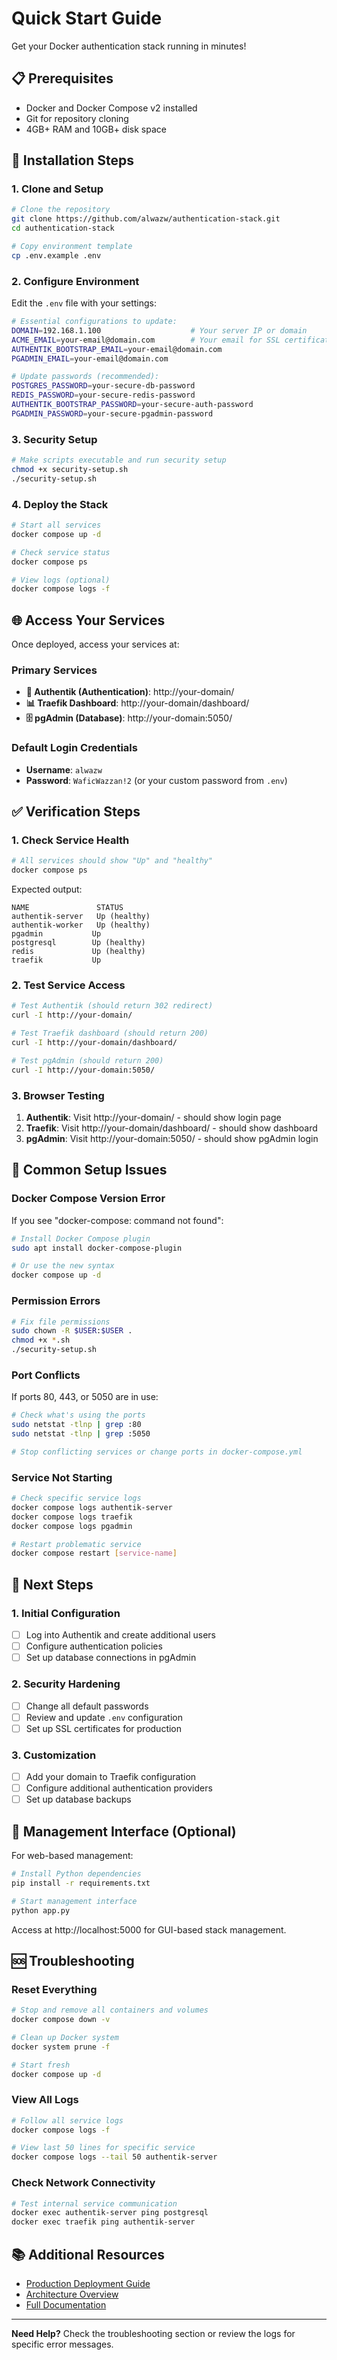 # Quick Start Guide

Get your Docker authentication stack running in minutes!

## 📋 Prerequisites

- Docker and Docker Compose v2 installed
- Git for repository cloning
- 4GB+ RAM and 10GB+ disk space

## 🚀 Installation Steps

### 1. Clone and Setup
```bash
# Clone the repository
git clone https://github.com/alwazw/authentication-stack.git
cd authentication-stack

# Copy environment template
cp .env.example .env
```

### 2. Configure Environment
Edit the `.env` file with your settings:

```bash
# Essential configurations to update:
DOMAIN=192.168.1.100                    # Your server IP or domain
ACME_EMAIL=your-email@domain.com        # Your email for SSL certificates
AUTHENTIK_BOOTSTRAP_EMAIL=your-email@domain.com
PGADMIN_EMAIL=your-email@domain.com

# Update passwords (recommended):
POSTGRES_PASSWORD=your-secure-db-password
REDIS_PASSWORD=your-secure-redis-password
AUTHENTIK_BOOTSTRAP_PASSWORD=your-secure-auth-password
PGADMIN_PASSWORD=your-secure-pgadmin-password
```

### 3. Security Setup
```bash
# Make scripts executable and run security setup
chmod +x security-setup.sh
./security-setup.sh
```

### 4. Deploy the Stack
```bash
# Start all services
docker compose up -d

# Check service status
docker compose ps

# View logs (optional)
docker compose logs -f
```

## 🌐 Access Your Services

Once deployed, access your services at:

### Primary Services
- **🔐 Authentik (Authentication)**: http://your-domain/
- **📊 Traefik Dashboard**: http://your-domain/dashboard/
- **🗄️ pgAdmin (Database)**: http://your-domain:5050/

### Default Login Credentials
- **Username**: `alwazw`
- **Password**: `WaficWazzan!2` (or your custom password from `.env`)

## ✅ Verification Steps

### 1. Check Service Health
```bash
# All services should show "Up" and "healthy"
docker compose ps
```

Expected output:
```
NAME               STATUS
authentik-server   Up (healthy)
authentik-worker   Up (healthy)
pgadmin           Up
postgresql        Up (healthy)
redis             Up (healthy)
traefik           Up
```

### 2. Test Service Access
```bash
# Test Authentik (should return 302 redirect)
curl -I http://your-domain/

# Test Traefik dashboard (should return 200)
curl -I http://your-domain/dashboard/

# Test pgAdmin (should return 200)
curl -I http://your-domain:5050/
```

### 3. Browser Testing
1. **Authentik**: Visit http://your-domain/ - should show login page
2. **Traefik**: Visit http://your-domain/dashboard/ - should show dashboard
3. **pgAdmin**: Visit http://your-domain:5050/ - should show pgAdmin login

## 🔧 Common Setup Issues

### Docker Compose Version Error
If you see "docker-compose: command not found":
```bash
# Install Docker Compose plugin
sudo apt install docker-compose-plugin

# Or use the new syntax
docker compose up -d
```

### Permission Errors
```bash
# Fix file permissions
sudo chown -R $USER:$USER .
chmod +x *.sh
./security-setup.sh
```

### Port Conflicts
If ports 80, 443, or 5050 are in use:
```bash
# Check what's using the ports
sudo netstat -tlnp | grep :80
sudo netstat -tlnp | grep :5050

# Stop conflicting services or change ports in docker-compose.yml
```

### Service Not Starting
```bash
# Check specific service logs
docker compose logs authentik-server
docker compose logs traefik
docker compose logs pgadmin

# Restart problematic service
docker compose restart [service-name]
```

## 🎯 Next Steps

### 1. Initial Configuration
- [ ] Log into Authentik and create additional users
- [ ] Configure authentication policies
- [ ] Set up database connections in pgAdmin

### 2. Security Hardening
- [ ] Change all default passwords
- [ ] Review and update `.env` configuration
- [ ] Set up SSL certificates for production

### 3. Customization
- [ ] Add your domain to Traefik configuration
- [ ] Configure additional authentication providers
- [ ] Set up database backups

## 📱 Management Interface (Optional)

For web-based management:

```bash
# Install Python dependencies
pip install -r requirements.txt

# Start management interface
python app.py
```

Access at http://localhost:5000 for GUI-based stack management.

## 🆘 Troubleshooting

### Reset Everything
```bash
# Stop and remove all containers and volumes
docker compose down -v

# Clean up Docker system
docker system prune -f

# Start fresh
docker compose up -d
```

### View All Logs
```bash
# Follow all service logs
docker compose logs -f

# View last 50 lines for specific service
docker compose logs --tail 50 authentik-server
```

### Check Network Connectivity
```bash
# Test internal service communication
docker exec authentik-server ping postgresql
docker exec traefik ping authentik-server
```

## 📚 Additional Resources

- [Production Deployment Guide](PRODUCTION_GUIDE.md)
- [Architecture Overview](ARCHITECTURE.md)
- [Full Documentation](README.md)

---

**Need Help?** Check the troubleshooting section or review the logs for specific error messages.

